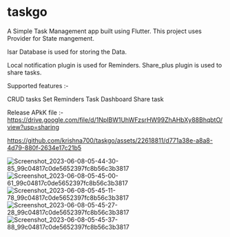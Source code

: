 # taskgo

A Simple Task Management app built using Flutter.
This project uses Provider for State mangement. 

Isar Database is used for storing the Data.

Local notification plugin is used for Reminders.
Share_plus plugin is used to share tasks.

Supported features :-

CRUD tasks
Set Reminders
Task Dashboard
Share task

Release APkK file :- https://drive.google.com/file/d/1NpIBW1UhWFzsrHW99ZhAHbXy88BhqbtO/view?usp=sharing




https://github.com/krishna700/taskgo/assets/22618811/d771a38e-a8a8-4d79-880f-2634e17c21b5

![Screenshot_2023-06-08-05-44-30-85_99c04817c0de5652397fc8b56c3b3817](https://github.com/krishna700/taskgo/assets/22618811/3a44edd4-3ef2-4a6c-8427-1f082d7986f1)
![Screenshot_2023-06-08-05-45-00-61_99c04817c0de5652397fc8b56c3b3817](https://github.com/krishna700/taskgo/assets/22618811/5619dfd6-4cb4-478b-b618-31afd3f31d5d)
![Screenshot_2023-06-08-05-45-11-78_99c04817c0de5652397fc8b56c3b3817](https://github.com/krishna700/taskgo/assets/22618811/0a33140f-5f3f-4a2e-b9c7-c0707ffd862f)
![Screenshot_2023-06-08-05-45-27-28_99c04817c0de5652397fc8b56c3b3817](https://github.com/krishna700/taskgo/assets/22618811/742414fc-1a2f-440a-b58b-3d8e6f35b904)
![Screenshot_2023-06-08-05-45-37-88_99c04817c0de5652397fc8b56c3b3817](https://github.com/krishna700/taskgo/assets/22618811/e1a94b98-fdc0-40da-a9a8-b02639ab2c82)

